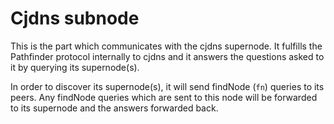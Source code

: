 # Cjdns subnode

This is the part which communicates with the cjdns supernode. It fulfills the Pathfinder protocol
internally to cjdns and it answers the questions asked to it by querying its supernode(s).

In order to discover its supernode(s), it will send findNode (`fn`) queries to its peers.
Any findNode queries which are sent to this node will be forwarded to its supernode and the answers
forwarded back.
